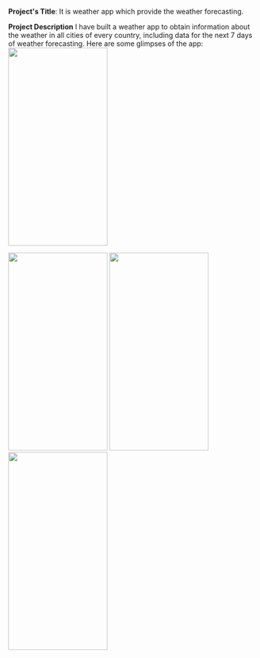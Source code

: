 **Project's Title**:
It is weather app which provide the weather forecasting.

**Project Description**
I have built a weather app to obtain information about the weather in all cities of every country, including data for the next 7 days of weather forecasting.
Here are some glimpses of the app:
<img src="https://github.com/harshpathak0/React-Native-Weather-App/assets/136677724/7a7a94f1-57e3-4d70-9cf8-b92341f8ad6b" width="200" height="400" >


<img src="https://github.com/harshpathak0/React-Native-Weather-App/assets/136677724/1e9527ba-d7f0-42ab-a0ab-42b44997272d" width="200" height="400" >


<img src="https://github.com/harshpathak0/React-Native-Weather-App/assets/136677724/968436a4-47d2-4141-a9bb-f51cf9ffb08f" width="200" height="400" >


<img src="https://github.com/harshpathak0/React-Native-Weather-App/assets/136677724/96aee7d0-927d-4c39-82b7-0955e893aeab" width="200" height="400" >








